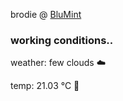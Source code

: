 brodie @ [BluMint](https://www.linkedin.com/company/blumint-io/)

<!--weather_start-->
### working conditions..

weather: few clouds ☁️

temp: 21.03 °C 🥶

<!--weather_end-->
